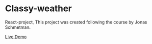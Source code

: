 # Classy-weather

React-project,
This project was created following the course by Jonas Schmetman.

 [Live Demo]()
